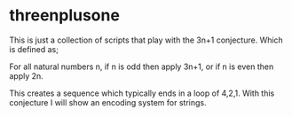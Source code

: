 # threenplusone
This is just a collection of scripts that play with the 3n+1 conjecture. Which is defined as; 

For all natural numbers n, if n is odd then apply 3n+1, or if n is even then apply 2n.    

This creates a sequence which typically ends in a loop of 4,2,1.  With this conjecture I will show an encoding system for strings.
